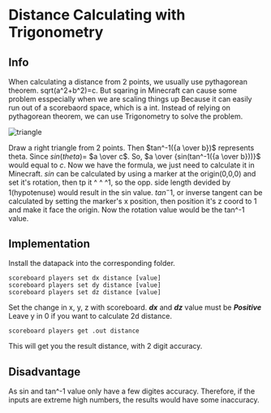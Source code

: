 # Distance Calculating with Trigonometry
## Info
When calculating a distance from 2 points, we usually use pythagorean theorem. sqrt(a^2+b^2)=c.
But sqaring in Minecraft can cause some problem esspecially when we are scaling things up
Because it can easily run out of a scorebaord space, which is a int.
Instead of relying on pythagorean theorem, we can use Trigonometry to solve the problem.

![triangle](https://user-images.githubusercontent.com/63050705/223461489-503eaedc-f7fc-437e-86e1-9686210dd232.png)

Draw a right triangle from 2 points. Then $tan^-1({a \over b})$ represents theta. Since $sin(theta)$= $a \over c$.
So, $a \over {sin(tan^-1({a \over b}))}$ would equal to $c$.
Now we have the formula, we just need to calculate it in Minecraft.
$sin$ can be calculated by using a marker at the origin(0,0,0) and set it's rotation, then tp it ^ ^ ^1, so the opp. side length devided by 1(hypotenuse)
would result in the sin value.
$tan^-1$, or inverse tangent can be calculated by setting the marker's x position, then position it's z coord to 1 and make it face the origin. Now the rotation value would be the tan^-1 value.

## Implementation
Install the datapack into the corresponding folder.
```
scoreboard players set dx distance [value]
scoreboard players set dy distance [value]
scoreboard players set dz distance [value]
```
Set the change in x, y, z with scoreboard.
***dx*** and ***dz*** value must be ***Positive***
Leave y in 0 if you want to calculate 2d distance.
```
scoreboard players get .out distance
```
This will get you the result distance, with 2 digit accuracy.

## Disadvantage
As sin and tan^-1 value only have a few digites accuracy. Therefore, if the inputs are extreme high numbers, the results would have some inaccuracy.
